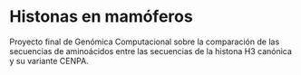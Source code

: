 # Histonas en mamóferos
Proyecto final de Genómica Computacional sobre la comparación de las secuencias de aminoácidos entre las secuencias de la histona H3 canónica y su variante CENPA.
